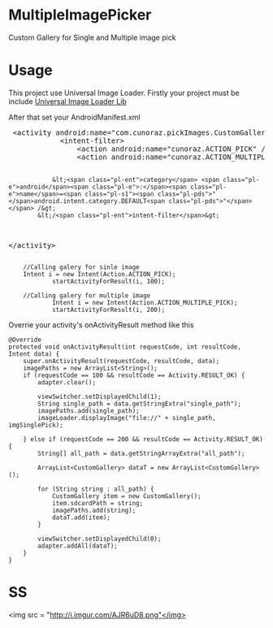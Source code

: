# MultipleImagePicker
Custom Gallery for Single and Multiple image pick



Usage
====
This project use Universal Image Loader. Firstly your project must be include <a href = "https://github.com/nostra13/Android-Universal-Image-Loader">Universal Image Loader Lib</a>

After that set your AndroidManifest.xml

<div class="highlight highlight-xml"><pre>
 &lt;<span class="pl-ent">activity</span> <span class="pl-e">android</span><span class="pl-e">:</span><span class="pl-e">name</span>=<span class="pl-s1"><span class="pl-pds">"</span>com.cunoraz.pickImages.CustomGalleryActivity<span class="pl-pds">"</span></span> &gt;
            &lt;<span class="pl-ent">intent-filter</span>&gt;
                &lt;<span class="pl-ent">action</span> <span class="pl-e">android</span><span class="pl-e">:</span><span class="pl-e">name</span>=<span class="pl-s1"><span class="pl-pds">"</span>cunoraz.ACTION_PICK<span class="pl-pds">"</span></span> /&gt;
                &lt;<span class="pl-ent">action</span> <span class="pl-e">android</span><span class="pl-e">:</span><span class="pl-e">name</span>=<span class="pl-s1"><span class="pl-pds">"</span>cunoraz.ACTION_MULTIPLE_PICK<span class="pl-pds">"</span></span> /&gt;

                &lt;<span class="pl-ent">category</span> <span class="pl-e">android</span><span class="pl-e">:</span><span class="pl-e">name</span>=<span class="pl-s1"><span class="pl-pds">"</span>android.intent.category.DEFAULT<span class="pl-pds">"</span></span> /&gt;
            &lt;/<span class="pl-ent">intent-filter</span>&gt;
 &lt;/<span class="pl-ent">activity</span>&gt;</pre></div>
 

        //Calling galery for sinle image
        Intent i = new Intent(Action.ACTION_PICK);
				startActivityForResult(i, 100);
				
        //Calling galery for multiple image
				Intent i = new Intent(Action.ACTION_MULTIPLE_PICK);
				startActivityForResult(i, 200);

 Overrie your activity's onActivityResult method like this
 
	@Override
	protected void onActivityResult(int requestCode, int resultCode, Intent data) {
		super.onActivityResult(requestCode, resultCode, data);
        imagePaths = new ArrayList<String>();
		if (requestCode == 100 && resultCode == Activity.RESULT_OK) {
			adapter.clear();

			viewSwitcher.setDisplayedChild(1);
			String single_path = data.getStringExtra("single_path");
            imagePaths.add(single_path);
			imageLoader.displayImage("file://" + single_path, imgSinglePick);

		} else if (requestCode == 200 && resultCode == Activity.RESULT_OK) {
			String[] all_path = data.getStringArrayExtra("all_path");

			ArrayList<CustomGallery> dataT = new ArrayList<CustomGallery>();

			for (String string : all_path) {
				CustomGallery item = new CustomGallery();
				item.sdcardPath = string;
                imagePaths.add(string);
				dataT.add(item);
			}

			viewSwitcher.setDisplayedChild(0);
			adapter.addAll(dataT);
		}
	}
SS
====
 <img src = "http://i.imgur.com/AJR6uD8.png"</img>
